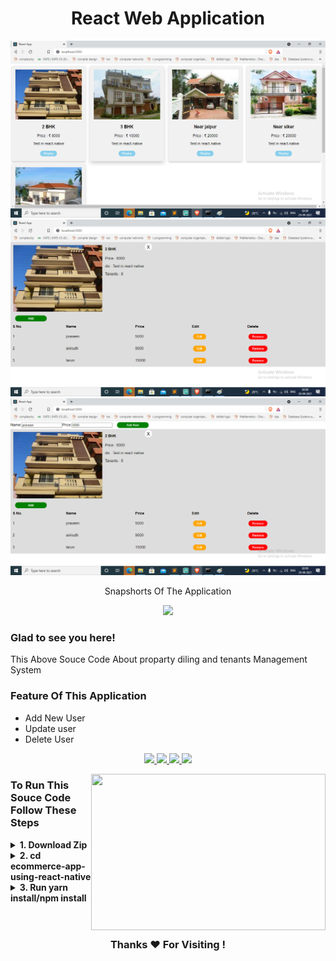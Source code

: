 <h1 align="center">React Web Application</h1>
<a href="https://gtxwebapp.herokuapp.com/" style="background:skyblue,width:50px,height:30px>Demo link</a>
<p align="center"><a>
    <img src="https://raw.githubusercontent.com/edugyangroup/Gtx-React-Web-Page-/main/src/assets/Screenshot%20(11).png" />
  </a>
<a>
    <img src="https://raw.githubusercontent.com/edugyangroup/Gtx-React-Web-Page-/main/src/assets/Screenshot%20(12).png" />
  </a>
  <a>
    <img src="https://raw.githubusercontent.com/edugyangroup/Gtx-React-Web-Page-/main/src/assets/Screenshot%20(13).png" />
  </a>
<p align="center">Snapshorts Of The Application</p>


<p align="center"><b>  <a href="https://github.com/edugyangroup/Gtx-React-Web-Page-">
    <img src="https://logos-download.com/wp-content/uploads/2016/09/React_logo_wordmark.png" style="max-width: 40%;"/>
  </a></b></p>

### Glad to see you here!

This Above Souce Code About proparty diling and tenants   Management System

### Feature Of This Application
<ul>
  <li>Add New User</li>
  <li>Update user</li>
  <li>Delete User</li>
</ul>  
<p align="center">

  <a href="http://twitter.com/praveenjdjr">
    <img src="https://img.shields.io/badge/-Twitter-blue?style=flat-square&logo=twitter&logoColor=white" />
  </a>
   <a href="https://www.linkedin.com/in/praveen-jangir/">
    <img src="https://img.shields.io/badge/-LinkedIn-0e76a8?style=flat-square&logo=Linkedin&logoColor=white" />
  </a>
  <a href="https://stackoverflow.com/users/15096860/edu-gyan-arduino">
    <img src="https://img.shields.io/badge/-Stackoverflow-orange?style=flat-square&logo=stackoverflow&logoColor=white"/>
  </a>
  <a href="https://www.youtube.com/channel/UCXDNEg6GKI5yQRym1uLE8pg">
    <img src="https://img.shields.io/badge/-Youtube-red?style=flat-square&logo=Youtube&logoColor=white"/>
  </a>
</p>

<img align="right" height="250" width="375" alt="" src="https://upload.wikimedia.org/wikipedia/commons/thumb/a/a7/React-icon.svg/1200px-React-icon.svg.png" />

### To Run This Souce Code Follow These Steps

<details> 
  <summary><b>1. Download Zip</b></summary>
    <a href ="https://github.com/edugyangroup/Gtx-React-Web-Page-"> Download Now </a><br>
</details>

<details> 
  <summary><b>2. cd ecommerce-app-using-react-native</b></summary>
    <a href ="#">cd App Name/Project Name</a><br>   
</details>

<details> 
  <summary><b>3. Run yarn install/npm install</b></summary>
    <a href ="#"> Run yarn install/npm install </a><br>
</details>

<br>


#

<div align="center">

### Thanks ❤️ For Visiting !

</div>

